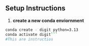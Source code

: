 

## Setup Instructions

1. **create a new conda enviornment**
```bash
conda create - digit python=3.13
conda activate digit```
#This are instructios
